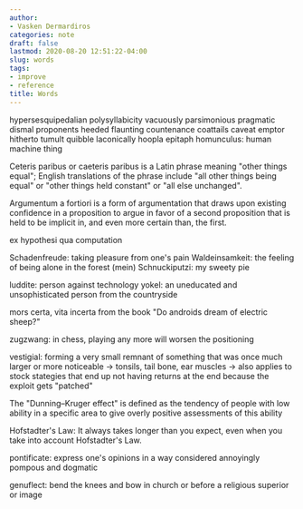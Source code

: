 ```yaml
---
author:
- Vasken Dermardiros
categories: note
draft: false
lastmod: 2020-08-20 12:51:22-04:00
slug: words
tags:
- improve
- reference
title: Words
---
```


hypersesquipedalian polysyllabicity
vacuously
parsimonious
pragmatic
dismal
proponents
heeded
flaunting
countenance
coattails
caveat emptor
hitherto
tumult
quibble
laconically
hoopla
epitaph
homunculus: human machine thing

Ceteris paribus or caeteris paribus is a Latin phrase meaning "other things
equal"; English translations of the phrase include "all other things being
equal" or "other things held constant" or "all else unchanged".

Argumentum a fortiori is a form of argumentation that draws upon existing
confidence in a proposition to argue in favor of a second proposition that is
held to be implicit in, and even more certain than, the first.

ex hypothesi
qua computation

Schadenfreude: taking pleasure from one's pain
Waldeinsamkeit: the feeling of being alone in the forest
(mein) Schnuckiputzi: my sweety pie

luddite: person against technology
yokel: an uneducated and unsophisticated person from the countryside

mors certa, vita incerta from the book "Do androids dream of electric sheep?"

zugzwang: in chess, playing any more will worsen the positioning

vestigial: forming a very small remnant of something that was once much larger or more noticeable -> tonsils, tail bone, ear muscles -> also applies to stock stategies that end up not having returns at the end because the exploit gets "patched"

The "Dunning–Kruger effect" is defined as the tendency of people with low ability in a specific area to give overly positive assessments of this ability

Hofstadter's Law: It always takes longer than you expect, even when you take into account Hofstadter's Law.

pontificate: express one's opinions in a way considered annoyingly pompous and dogmatic

genuflect: bend the knees and bow in church or before a religious superior or image